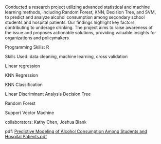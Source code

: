 Conducted a research project utilizing advanced statistical and machine learning methods, including Random Forest, KNN, Decision Tree, and SVM, to predict and analyze alcohol consumption among secondary school students and hospital patients. Our findings highlight key factors contributing to underage drinking. The project aims to raise awareness of the issue and proposes actionable solutions, providing valuable insights for organizations and policymakers

Programming Skills: R

Skills Used: data cleaning, machine learning, cross validation

Linear regression

KNN Regression

KNN Classification

Linear Discriminant Analysis Decision Tree

Random Forest

Support Vector Machine


collaborators: Kathy Chen, Joshua Blank

pdf: [Predictive Modeling of Alcohol Consumption Among Students and Hospital Patients.pdf](https://github.com/kathychen55555/Predictive-Modeling-of-Alcohol-Consumption-Among-Students-and-Hospital-Patients/files/15143988/Predictive.Modeling.of.Alcohol.Consumption.Among.Students.and.Hospital.Patients.pdf)
